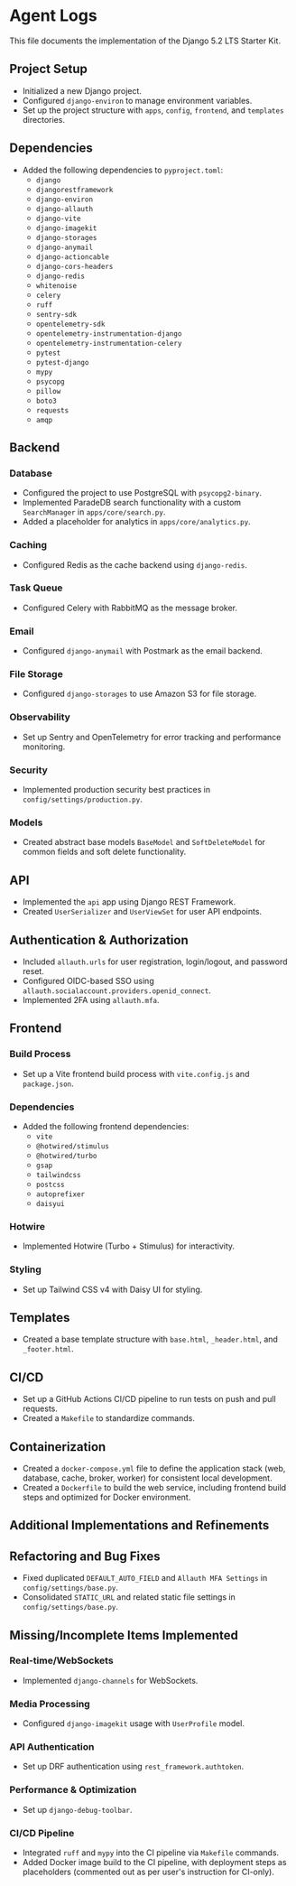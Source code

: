 # Agent Logs

This file documents the implementation of the Django 5.2 LTS Starter Kit.

## Project Setup

- Initialized a new Django project.
- Configured `django-environ` to manage environment variables.
- Set up the project structure with `apps`, `config`, `frontend`, and `templates` directories.

## Dependencies

- Added the following dependencies to `pyproject.toml`:
  - `django`
  - `djangorestframework`
  - `django-environ`
  - `django-allauth`
  - `django-vite`
  - `django-imagekit`
  - `django-storages`
  - `django-anymail`
  - `django-actioncable`
  - `django-cors-headers`
  - `django-redis`
  - `whitenoise`
  - `celery`
  - `ruff`
  - `sentry-sdk`
  - `opentelemetry-sdk`
  - `opentelemetry-instrumentation-django`
  - `opentelemetry-instrumentation-celery`
  - `pytest`
  - `pytest-django`
  - `mypy`
  - `psycopg`
  - `pillow`
  - `boto3`
  - `requests`
  - `amqp`

## Backend

### Database

- Configured the project to use PostgreSQL with `psycopg2-binary`.
- Implemented ParadeDB search functionality with a custom `SearchManager` in `apps/core/search.py`.
- Added a placeholder for analytics in `apps/core/analytics.py`.

### Caching

- Configured Redis as the cache backend using `django-redis`.

### Task Queue

- Configured Celery with RabbitMQ as the message broker.

### Email

- Configured `django-anymail` with Postmark as the email backend.

### File Storage

- Configured `django-storages` to use Amazon S3 for file storage.

### Observability

- Set up Sentry and OpenTelemetry for error tracking and performance monitoring.

### Security

- Implemented production security best practices in `config/settings/production.py`.

### Models

- Created abstract base models `BaseModel` and `SoftDeleteModel` for common fields and soft delete functionality.

## API

- Implemented the `api` app using Django REST Framework.
- Created `UserSerializer` and `UserViewSet` for user API endpoints.

## Authentication & Authorization

- Included `allauth.urls` for user registration, login/logout, and password reset.
- Configured OIDC-based SSO using `allauth.socialaccount.providers.openid_connect`.
- Implemented 2FA using `allauth.mfa`.

## Frontend

### Build Process

- Set up a Vite frontend build process with `vite.config.js` and `package.json`.

### Dependencies

- Added the following frontend dependencies:
  - `vite`
  - `@hotwired/stimulus`
  - `@hotwired/turbo`
  - `gsap`
  - `tailwindcss`
  - `postcss`
  - `autoprefixer`
  - `daisyui`

### Hotwire

- Implemented Hotwire (Turbo + Stimulus) for interactivity.

### Styling

- Set up Tailwind CSS v4 with Daisy UI for styling.

## Templates

- Created a base template structure with `base.html`, `_header.html`, and `_footer.html`.

## CI/CD

- Set up a GitHub Actions CI/CD pipeline to run tests on push and pull requests.
- Created a `Makefile` to standardize commands.

## Containerization

- Created a `docker-compose.yml` file to define the application stack (web, database, cache, broker, worker) for consistent local development.
- Created a `Dockerfile` to build the web service, including frontend build steps and optimized for Docker environment.

## Additional Implementations and Refinements

## Refactoring and Bug Fixes

- Fixed duplicated `DEFAULT_AUTO_FIELD` and `Allauth MFA Settings` in `config/settings/base.py`.
- Consolidated `STATIC_URL` and related static file settings in `config/settings/base.py`.

## Missing/Incomplete Items Implemented

### Real-time/WebSockets

- Implemented `django-channels` for WebSockets.

### Media Processing

- Configured `django-imagekit` usage with `UserProfile` model.

### API Authentication

- Set up DRF authentication using `rest_framework.authtoken`.

### Performance & Optimization

- Set up `django-debug-toolbar`.

### CI/CD Pipeline

- Integrated `ruff` and `mypy` into the CI pipeline via `Makefile` commands.
- Added Docker image build to the CI pipeline, with deployment steps as placeholders (commented out as per user's instruction for CI-only).